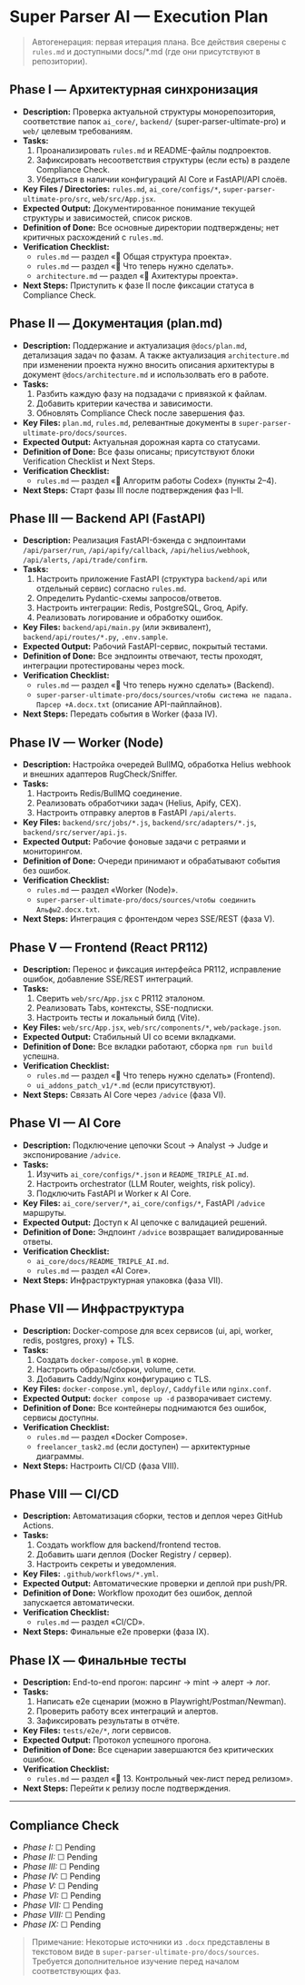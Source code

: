 # Super Parser AI — Execution Plan

> Автогенерация: первая итерация плана. Все действия сверены с `rules.md` и доступными docs/*.md (где они присутствуют в репозитории).

## Phase I — Архитектурная синхронизация
- **Description:** Проверка актуальной структуры монорепозитория, соответствие папок `ai_core/`, `backend/` (super-parser-ultimate-pro) и `web/` целевым требованиям.
- **Tasks:**
  1. Проанализировать `rules.md` и README-файлы подпроектов.
  2. Зафиксировать несоответствия структуры (если есть) в разделе Compliance Check.
  3. Убедиться в наличии конфигураций AI Core и FastAPI/API слоёв.
- **Key Files / Directories:** `rules.md`, `ai_core/configs/*`, `super-parser-ultimate-pro/src`, `web/src/App.jsx`.
- **Expected Output:** Документированное понимание текущей структуры и зависимостей, список рисков.
- **Definition of Done:** Все основные директории подтверждены; нет критичных расхождений с `rules.md`.
- **Verification Checklist:**
  - `rules.md` — раздел «📂 Общая структура проекта».
  - `rules.md` — раздел «🧩 Что теперь нужно сделать».
  - `architecture.md` — раздел «🧩 Ахитектуры проекта».
- **Next Steps:** Приступить к фазе II после фиксации статуса в Compliance Check.

## Phase II — Документация (plan.md)
- **Description:** Поддержание и актуализация `@docs/plan.md`, детализация задач по фазам. А также актуализация `architecture.md` при изменении проекта нужно вносить описания архитектуры в документ `@docs/architecture.md` и использолвать его в работе.
- **Tasks:**
  1. Разбить каждую фазу на подзадачи с привязкой к файлам.
  2. Добавить критерии качества и зависимости.
  3. Обновлять Compliance Check после завершения фаз.
- **Key Files:** `plan.md`, `rules.md`, релевантные документы в `super-parser-ultimate-pro/docs/sources`.
- **Expected Output:** Актуальная дорожная карта со статусами.
- **Definition of Done:** Все фазы описаны; присутствуют блоки Verification Checklist и Next Steps.
- **Verification Checklist:**
  - `rules.md` — раздел «🧭 Алгоритм работы Codex» (пункты 2–4).
- **Next Steps:** Старт фазы III после подтверждения фаз I–II.

## Phase III — Backend API (FastAPI)
- **Description:** Реализация FastAPI-бэкенда с эндпоинтами `/api/parser/run`, `/api/apify/callback`, `/api/helius/webhook`, `/api/alerts`, `/api/trade/confirm`.
- **Tasks:**
  1. Настроить приложение FastAPI (структура `backend/api` или отдельный сервис) согласно `rules.md`.
  2. Определить Pydantic-схемы запросов/ответов.
  3. Настроить интеграции: Redis, PostgreSQL, Groq, Apify.
  4. Реализовать логирование и обработку ошибок.
- **Key Files:** `backend/api/main.py` (или эквивалент), `backend/api/routes/*.py`, `.env.sample`.
- **Expected Output:** Рабочий FastAPI-сервис, покрытый тестами.
- **Definition of Done:** Все эндпоинты отвечают, тесты проходят, интеграции протестированы через mock.
- **Verification Checklist:**
  - `rules.md` — раздел «🧩 Что теперь нужно сделать» (Backend).
  - `super-parser-ultimate-pro/docs/sources/чтобы система не падала. Парсер +А.docx.txt` (описание API-пайплайнов).
- **Next Steps:** Передать события в Worker (фаза IV).

## Phase IV — Worker (Node)
- **Description:** Настройка очередей BullMQ, обработка Helius webhook и внешних адаптеров RugCheck/Sniffer.
- **Tasks:**
  1. Настроить Redis/BullMQ соединение.
  2. Реализовать обработчики задач (Helius, Apify, CEX).
  3. Настроить отправку алертов в FastAPI `/api/alerts`.
- **Key Files:** `backend/src/jobs/*.js`, `backend/src/adapters/*.js`, `backend/src/server/api.js`.
- **Expected Output:** Рабочие фоновые задачи с ретраями и мониторингом.
- **Definition of Done:** Очереди принимают и обрабатывают события без ошибок.
- **Verification Checklist:**
  - `rules.md` — раздел «Worker (Node)».
  - `super-parser-ultimate-pro/docs/sources/чтобы соединить Альфы2.docx.txt`.
- **Next Steps:** Интеграция с фронтендом через SSE/REST (фаза V).

## Phase V — Frontend (React PR112)
- **Description:** Перенос и фиксация интерфейса PR112, исправление ошибок, добавление SSE/REST интеграций.
- **Tasks:**
  1. Сверить `web/src/App.jsx` с PR112 эталоном.
  2. Реализовать Tabs, контексты, SSE-подписки.
  3. Настроить тесты и локальный билд (Vite).
- **Key Files:** `web/src/App.jsx`, `web/src/components/*`, `web/package.json`.
- **Expected Output:** Стабильный UI со всеми вкладками.
- **Definition of Done:** Все вкладки работают, сборка `npm run build` успешна.
- **Verification Checklist:**
  - `rules.md` — раздел «🧩 Что теперь нужно сделать» (Frontend).
  - `ui_addons_patch_v1/*.md` (если присутствуют).
- **Next Steps:** Связать AI Core через `/advice` (фаза VI).

## Phase VI — AI Core
- **Description:** Подключение цепочки Scout → Analyst → Judge и экспонирование `/advice`.
- **Tasks:**
  1. Изучить `ai_core/configs/*.json` и `README_TRIPLE_AI.md`.
  2. Настроить orchestrator (LLM Router, weights, risk policy).
  3. Подключить FastAPI и Worker к AI Core.
- **Key Files:** `ai_core/server/*`, `ai_core/configs/*`, FastAPI `/advice` маршруты.
- **Expected Output:** Доступ к AI цепочке с валидацией решений.
- **Definition of Done:** Эндпоинт `/advice` возвращает валидированные ответы.
- **Verification Checklist:**
  - `ai_core/docs/README_TRIPLE_AI.md`.
  - `rules.md` — раздел «AI Core».
- **Next Steps:** Инфраструктурная упаковка (фаза VII).

## Phase VII — Инфраструктура
- **Description:** Docker-compose для всех сервисов (ui, api, worker, redis, postgres, proxy) + TLS.
- **Tasks:**
  1. Создать `docker-compose.yml` в корне.
  2. Настроить образы/сборки, volume, сети.
  3. Добавить Caddy/Nginx конфигурацию с TLS.
- **Key Files:** `docker-compose.yml`, `deploy/`, `Caddyfile` или `nginx.conf`.
- **Expected Output:** `docker compose up -d` разворачивает систему.
- **Definition of Done:** Все контейнеры поднимаются без ошибок, сервисы доступны.
- **Verification Checklist:**
  - `rules.md` — раздел «Docker Compose».
  - `freelancer_task2.md` (если доступен) — архитектурные диаграммы.
- **Next Steps:** Настроить CI/CD (фаза VIII).

## Phase VIII — CI/CD
- **Description:** Автоматизация сборки, тестов и деплоя через GitHub Actions.
- **Tasks:**
  1. Создать workflow для backend/frontend тестов.
  2. Добавить шаги деплоя (Docker Registry / сервер).
  3. Настроить секреты и уведомления.
- **Key Files:** `.github/workflows/*.yml`.
- **Expected Output:** Автоматические проверки и деплой при push/PR.
- **Definition of Done:** Workflow проходит без ошибок, деплой запускается автоматически.
- **Verification Checklist:**
  - `rules.md` — раздел «CI/CD».
- **Next Steps:** Финальные e2e проверки (фаза IX).

## Phase IX — Финальные тесты
- **Description:** End-to-end прогон: парсинг → mint → алерт → лог.
- **Tasks:**
  1. Написать e2e сценарии (можно в Playwright/Postman/Newman).
  2. Проверить работу всех интеграций и алертов.
  3. Зафиксировать результаты в отчёте.
- **Key Files:** `tests/e2e/*`, логи сервисов.
- **Expected Output:** Протокол успешного прогона.
- **Definition of Done:** Все сценарии завершаются без критических ошибок.
- **Verification Checklist:**
  - `rules.md` — раздел «🧩 13. Контрольный чек-лист перед релизом».
- **Next Steps:** Перейти к релизу после подтверждения.

---

## Compliance Check
- *Phase I:* ☐ Pending
- *Phase II:* ☐ Pending
- *Phase III:* ☐ Pending
- *Phase IV:* ☐ Pending
- *Phase V:* ☐ Pending
- *Phase VI:* ☐ Pending
- *Phase VII:* ☐ Pending
- *Phase VIII:* ☐ Pending
- *Phase IX:* ☐ Pending

> Примечание: Некоторые источники из `.docx` представлены в текстовом виде в `super-parser-ultimate-pro/docs/sources`. Требуется дополнительное изучение перед началом соответствующих фаз.
